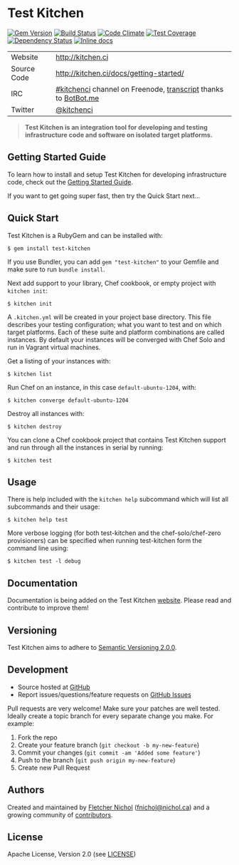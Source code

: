 # Test Kitchen

[![Gem Version](https://badge.fury.io/rb/test-kitchen.svg)](http://badge.fury.io/rb/test-kitchen)
[![Build Status](https://secure.travis-ci.org/test-kitchen/test-kitchen.svg?branch=master)](https://travis-ci.org/test-kitchen/test-kitchen)
[![Code Climate](https://codeclimate.com/github/test-kitchen/test-kitchen.svg)](https://codeclimate.com/github/test-kitchen/test-kitchen)
[![Test Coverage](https://codeclimate.com/github/test-kitchen/test-kitchen/coverage.svg)](https://codeclimate.com/github/test-kitchen/test-kitchen)
[![Dependency Status](https://gemnasium.com/test-kitchen/test-kitchen.svg)](https://gemnasium.com/test-kitchen/test-kitchen)
[![Inline docs](http://inch-ci.org/github/test-kitchen/test-kitchen.svg?branch=master)](http://inch-ci.org/github/test-kitchen/test-kitchen)

|             |                                               |
|-------------|-----------------------------------------------|
| Website     | http://kitchen.ci                             |
| Source Code | http://kitchen.ci/docs/getting-started/       |
| IRC         | [#kitchenci][irc] channel on Freenode, [transcript][irc_log] thanks to [BotBot.me][botbotme] |
| Twitter     | [@kitchenci][twitter]                         |

> **Test Kitchen is an integration tool for developing and testing
> infrastructure code and software on isolated target platforms.**

## Getting Started Guide

To learn how to install and setup Test Kitchen for developing infrastructure
code, check out the [Getting Started Guide][guide].

If you want to get going super fast, then try the Quick Start next...

## Quick Start

Test Kitchen is a RubyGem and can be installed with:

```
$ gem install test-kitchen
```

If you use Bundler, you can add `gem "test-kitchen"` to your Gemfile and make
sure to run `bundle install`.

Next add support to your library, Chef cookbook, or empty project with `kitchen
init`:

```
$ kitchen init
```

A `.kitchen.yml` will be created in your project base directory. This file
describes your testing configuration; what you want to test and on which target
platforms. Each of these suite and platform combinations are called instances.
By default your instances will be converged with Chef Solo and run in Vagrant
virtual machines.

Get a listing of your instances with:

```
$ kitchen list
```

Run Chef on an instance, in this case `default-ubuntu-1204`, with:

```
$ kitchen converge default-ubuntu-1204
```

Destroy all instances with:

```
$ kitchen destroy
```

You can clone a Chef cookbook project that contains Test Kitchen support and
run through all the instances in serial by running:

```
$ kitchen test
```

## Usage

There is help included with the `kitchen help` subcommand which will list all
subcommands and their usage:

```
$ kitchen help test
```

More verbose logging (for both test-kitchen and the chef-solo/chef-zero provisioners) can be specified when running test-kitchen form the command line using:

```
$ kitchen test -l debug
```

## Documentation

Documentation is being added on the Test Kitchen [website][website]. Please
read and contribute to improve them!

## Versioning

Test Kitchen aims to adhere to [Semantic Versioning 2.0.0][semver].

## Development

* Source hosted at [GitHub][repo]
* Report issues/questions/feature requests on [GitHub Issues][issues]

Pull requests are very welcome! Make sure your patches are well tested.
Ideally create a topic branch for every separate change you make. For
example:

1. Fork the repo
2. Create your feature branch (`git checkout -b my-new-feature`)
3. Commit your changes (`git commit -am 'Added some feature'`)
4. Push to the branch (`git push origin my-new-feature`)
5. Create new Pull Request

## Authors

Created and maintained by [Fletcher Nichol][fnichol] (<fnichol@nichol.ca>) and
a growing community of [contributors][contributors].

## License

Apache License, Version 2.0 (see [LICENSE][license])

[botbotme]: https://botbot.me/
[contributors]: https://github.com/test-kitchen/test-kitchen/graphs/contributors
[fnichol]: https://github.com/fnichol
[guide]: http://kitchen.ci/docs/getting-started/
[irc]: http://webchat.freenode.net/?channels=kitchenci
[irc_log]: https://botbot.me/freenode/kitchenci/
[issues]: https://github.com/test-kitchen/test-kitchen/issues
[license]: https://github.com/test-kitchen/test-kitchen/blob/master/LICENSE
[repo]: https://github.com/test-kitchen/test-kitchen
[semver]: http://semver.org/
[twitter]: https://twitter.com/kitchenci
[website]: http://kitchen.ci
